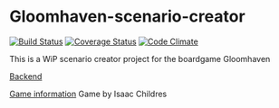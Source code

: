 # Gloomhaven-scenario-creator
[![Build Status](https://travis-ci.org/on3iro/Gloomhaven-scenario-creator.svg?branch=master)](https://travis-ci.org/on3iro/Gloomhaven-scenario-creator)
[![Coverage Status](https://coveralls.io/repos/github/on3iro/Gloomhaven-scenario-creator/badge.svg?branch=master)](https://coveralls.io/github/on3iro/Gloomhaven-scenario-creator?branch=master)
[![Code Climate](https://codeclimate.com/github/on3iro/Gloomhaven-scenario-creator/badges/gpa.svg)](https://codeclimate.com/github/on3iro/Gloomhaven-scenario-creator)

This is a WiP scenario creator project for the boardgame Gloomhaven

[Backend](https://github.com/on3iro/Gloomhaven-SC-backend/blob/master/README.md)

[Game information](http://www.cephalofair.com/gloomhaven) Game by Isaac Childres
